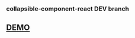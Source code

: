 ### collapsible-component-react   DEV branch


## [DEMO](https://onefun1.github.io/fetching-data-component-react/)
